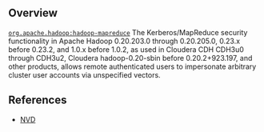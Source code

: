 ## Overview
[`org.apache.hadoop:hadoop-mapreduce`](http://search.maven.org/#search%7Cga%7C1%7Ca%3A%22hadoop-mapreduce%22)
The Kerberos/MapReduce security functionality in Apache Hadoop 0.20.203.0 through 0.20.205.0, 0.23.x before 0.23.2, and 1.0.x before 1.0.2, as used in Cloudera CDH CDH3u0 through CDH3u2, Cloudera hadoop-0.20-sbin before 0.20.2+923.197, and other products, allows remote authenticated users to impersonate arbitrary cluster user accounts via unspecified vectors.

## References
- [NVD](https://web.nvd.nist.gov/view/vuln/detail?vulnId=CVE-2012-1574)